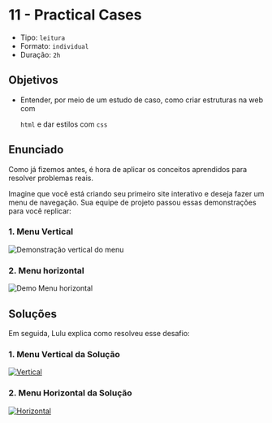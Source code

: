 # 11 - Practical Cases

* Tipo: `leitura`
* Formato: `individual`
* Duração: `2h`

## Objetivos

* Entender, por meio de um estudo de caso, como criar estruturas na web com

  `html` e dar estilos com `css`

## Enunciado

Como já fizemos antes, é hora de aplicar os conceitos aprendidos para resolver problemas reais.

Imagine que você está criando seu primeiro site interativo e deseja fazer um menu de navegação. Sua equipe de projeto passou essas demonstrações para você replicar:

### 1. Menu Vertical

![Demonstra&#xE7;&#xE3;o vertical do menu](https://fotos.subefotos.com/3b523ebdaaa3e207adb555eaa26b8351o.gif)

### 2. Menu horizontal

![Demo Menu horizontal](https://fotos.subefotos.com/9da8149c853131e7e7282a30c9dc37e6o.gif)

## Soluções

Em seguida, Lulu explica como resolveu esse desafio:

### 1. Menu Vertical da Solução

[![Vertical](https://img.youtube.com/vi/tk6DAx5Crn4/0.jpg)](https://www.youtube.com/watch?v=tk6DAx5Crn4)

### 2. Menu Horizontal da Solução

[![Horizontal](https://img.youtube.com/vi/2brqbH94z40/0.jpg)](https://www.youtube.com/watch?v=2brqbH94z40)

